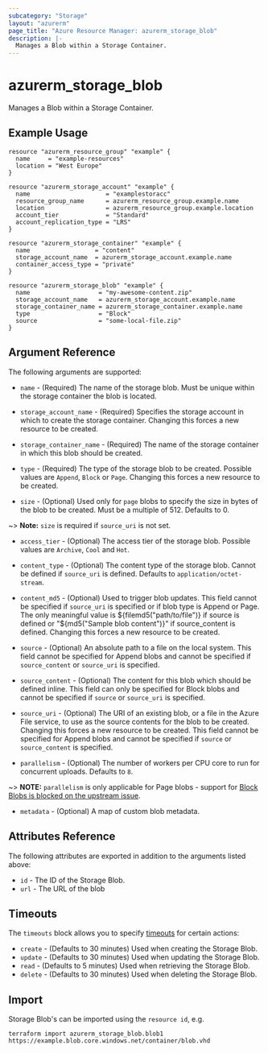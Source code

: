 ```yaml
---
subcategory: "Storage"
layout: "azurerm"
page_title: "Azure Resource Manager: azurerm_storage_blob"
description: |-
  Manages a Blob within a Storage Container.
---
```


# azurerm_storage_blob

Manages a Blob within a Storage Container.

## Example Usage

```hcl
resource "azurerm_resource_group" "example" {
  name     = "example-resources"
  location = "West Europe"
}

resource "azurerm_storage_account" "example" {
  name                     = "examplestoracc"
  resource_group_name      = azurerm_resource_group.example.name
  location                 = azurerm_resource_group.example.location
  account_tier             = "Standard"
  account_replication_type = "LRS"
}

resource "azurerm_storage_container" "example" {
  name                  = "content"
  storage_account_name  = azurerm_storage_account.example.name
  container_access_type = "private"
}

resource "azurerm_storage_blob" "example" {
  name                   = "my-awesome-content.zip"
  storage_account_name   = azurerm_storage_account.example.name
  storage_container_name = azurerm_storage_container.example.name
  type                   = "Block"
  source                 = "some-local-file.zip"
}
```

## Argument Reference

The following arguments are supported:

* `name` - (Required) The name of the storage blob. Must be unique within the storage container the blob is located.

* `storage_account_name` - (Required) Specifies the storage account in which to create the storage container.
 Changing this forces a new resource to be created.

* `storage_container_name` - (Required) The name of the storage container in which this blob should be created.

* `type` - (Required) The type of the storage blob to be created. Possible values are `Append`, `Block` or `Page`. Changing this forces a new resource to be created.

* `size` - (Optional) Used only for `page` blobs to specify the size in bytes of the blob to be created. Must be a multiple of 512. Defaults to 0.

~> **Note:** `size` is required if `source_uri` is not set.

* `access_tier` - (Optional) The access tier of the storage blob. Possible values are `Archive`, `Cool` and `Hot`.

* `content_type` - (Optional) The content type of the storage blob. Cannot be defined if `source_uri` is defined. Defaults to `application/octet-stream`.

* `content_md5` - (Optional) Used to trigger blob updates. This field cannot be specified if `source_uri` is specified or if blob type is Append or Page. The only meaningful value is ${filemd5("path/to/file")} if source is defined or "${md5("Sample blob content")}" if source_content is defined. Changing this forces a new resource to be created.

* `source` - (Optional) An absolute path to a file on the local system. This field cannot be specified for Append blobs and cannot be specified if `source_content` or `source_uri` is specified.

* `source_content` - (Optional) The content for this blob which should be defined inline. This field can only be specified for Block blobs and cannot be specified if `source` or `source_uri` is specified.

* `source_uri` - (Optional) The URI of an existing blob, or a file in the Azure File service, to use as the source contents
    for the blob to be created. Changing this forces a new resource to be created. This field cannot be specified for Append blobs and cannot be specified if `source` or `source_content` is specified.

* `parallelism` - (Optional) The number of workers per CPU core to run for concurrent uploads. Defaults to `8`.

~> **NOTE:** `parallelism` is only applicable for Page blobs - support for [Block Blobs is blocked on the upstream issue](https://github.com/tombuildsstuff/giovanni/issues/15).

* `metadata` - (Optional) A map of custom blob metadata.

## Attributes Reference

The following attributes are exported in addition to the arguments listed above:

* `id` - The ID of the Storage Blob.
* `url` - The URL of the blob

## Timeouts

The `timeouts` block allows you to specify [timeouts](https://www.terraform.io/docs/configuration/resources.html#timeouts) for certain actions:

* `create` - (Defaults to 30 minutes) Used when creating the Storage Blob.
* `update` - (Defaults to 30 minutes) Used when updating the Storage Blob.
* `read` - (Defaults to 5 minutes) Used when retrieving the Storage Blob.
* `delete` - (Defaults to 30 minutes) Used when deleting the Storage Blob.

## Import

Storage Blob's can be imported using the `resource id`, e.g.

```shell
terraform import azurerm_storage_blob.blob1 https://example.blob.core.windows.net/container/blob.vhd
```
